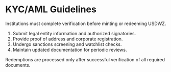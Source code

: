 # KYC/AML Guidelines

Institutions must complete verification before minting or redeeming USDWZ.

1. Submit legal entity information and authorized signatories.
2. Provide proof of address and corporate registration.
3. Undergo sanctions screening and watchlist checks.
4. Maintain updated documentation for periodic reviews.

Redemptions are processed only after successful verification of all required documents.

